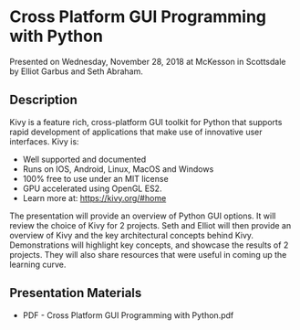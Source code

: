 # Cross Platform GUI Programming with Python

Presented on Wednesday, November 28, 2018 at McKesson in Scottsdale by Elliot
Garbus and Seth Abraham.


## Description

Kivy is a feature rich, cross-platform GUI toolkit for Python that
supports rapid development of applications that make use of innovative
user interfaces. Kivy is:

* Well supported and documented
* Runs on IOS, Android, Linux, MacOS and Windows
* 100% free to use under an MIT license
* GPU accelerated using OpenGL ES2.
* Learn more at: https://kivy.org/#home

The presentation will provide an overview of Python GUI options. It will
review the choice of Kivy for 2 projects. Seth and Elliot will then
provide an overview of Kivy and the key architectural concepts behind
Kivy. Demonstrations will highlight key concepts, and showcase the
results of 2 projects. They will also share resources that were useful
in coming up the learning curve.


## Presentation Materials

* PDF - Cross Platform GUI Programming with Python.pdf
